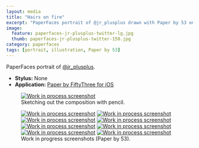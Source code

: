 ```yaml
---
layout: media
title: "Hairs on fire"
excerpt: "PaperFaces portrait of @jr_plusplus drawn with Paper by 53 on an iPad."
image: 
  feature: paperfaces-jr-plusplus-twitter-lg.jpg
  thumb: paperfaces-jr-plusplus-twitter-150.jpg
category: paperfaces
tags: [portrait, illustration, Paper by 53]
---
```


PaperFaces portrait of <a href="http://twitter.com/jr_plusplus">@jr_plusplus</a>.

* **Stylus:** None
* **Application:** [Paper by FiftyThree for iOS](http://www.fiftythree.com/paper)

<figure>
	<a href="{{ site.url }}/images/paperfaces-jr-plusplus-process-1-lg.jpg"><img src="{{ site.url }}/images/paperfaces-jr-plusplus-process-1-750.jpg" alt="Work in process screenshot"></a>
	<figcaption>Sketching out the composition with pencil.</figcaption>
</figure>

<figure class="half">
	<a href="{{ site.url }}/images/paperfaces-jr-plusplus-process-2-lg.jpg"><img src="{{ site.url }}/images/paperfaces-jr-plusplus-process-2-600.jpg" alt="Work in process screenshot"></a>
	<a href="{{ site.url }}/images/paperfaces-jr-plusplus-process-3-lg.jpg"><img src="{{ site.url }}/images/paperfaces-jr-plusplus-process-3-600.jpg" alt="Work in process screenshot"></a>
	<a href="{{ site.url }}/images/paperfaces-jr-plusplus-process-4-lg.jpg"><img src="{{ site.url }}/images/paperfaces-jr-plusplus-process-4-600.jpg" alt="Work in process screenshot"></a>
	<a href="{{ site.url }}/images/paperfaces-jr-plusplus-process-5-lg.jpg"><img src="{{ site.url }}/images/paperfaces-jr-plusplus-process-5-600.jpg" alt="Work in process screenshot"></a>
	<a href="{{ site.url }}/images/paperfaces-jr-plusplus-process-6-lg.jpg"><img src="{{ site.url }}/images/paperfaces-jr-plusplus-process-6-600.jpg" alt="Work in process screenshot"></a>
	<a href="{{ site.url }}/images/paperfaces-jr-plusplus-process-7-lg.jpg"><img src="{{ site.url }}/images/paperfaces-jr-plusplus-process-7-600.jpg" alt="Work in process screenshot"></a>
	<a href="{{ site.url }}/images/paperfaces-jr-plusplus-process-8-lg.jpg"><img src="{{ site.url }}/images/paperfaces-jr-plusplus-process-8-600.jpg" alt="Work in process screenshot"></a>
	<a href="{{ site.url }}/images/paperfaces-jr-plusplus-process-9-lg.jpg"><img src="{{ site.url }}/images/paperfaces-jr-plusplus-process-9-600.jpg" alt="Work in process screenshot"></a>
	<figcaption>Work in progress screenshots (Paper by 53).</figcaption>
</figure>